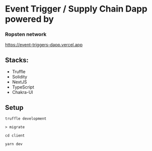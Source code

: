 # Event Trigger / Supply Chain Dapp powered by

### Ropsten network
https://event-triggers-dapp.vercel.app


## Stacks:

- Truffle
- Solidity
- NextJS
- TypeScript
- Chakra-UI 

## Setup

```truffle development```

```> migrate```

```cd client```

```yarn dev```
